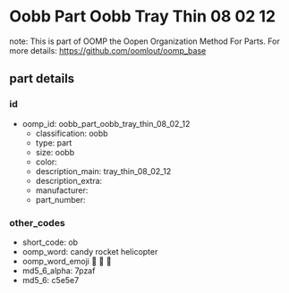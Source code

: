 # Oobb Part Oobb Tray Thin 08 02 12  

note: This is part of OOMP the Oopen Organization Method For Parts. For more details: https://github.com/oomlout/oomp_base

##  part details





### id
* oomp_id: oobb_part_oobb_tray_thin_08_02_12
  * classification: oobb
  * type: part
  * size: oobb
  * color: 
  * description_main: tray_thin_08_02_12
  * description_extra: 
  * manufacturer: 
  * part_number: 

### other_codes
* short_code: ob
* oomp_word: candy rocket helicopter
* oomp_word_emoji :candy: :rocket: :helicopter:
* md5_6_alpha: 7pzaf
* md5_6: c5e5e7